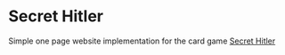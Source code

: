 Secret Hitler
=======

Simple one page website implementation for the card game [Secret Hitler](git@github.com:jameelahuq/secret_hitler.git)

